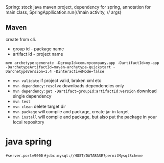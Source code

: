 Spring: stock java maven project, dependency for spring, annotation for main class, SpringAppllication.run(//main activity, // args)

## Maven
create from cli. 
- group id - package name
- artifact id - project name

`mvn archetype:generate -DgroupId=com.mycompany.app -DartifactId=my-app -DarchetypeArtifactId=maven-archetype-quickstart -DarchetypeVersion=1.4 -DinteractiveMode=false`
- `mvn validate` if project valid, broken xml etc
- `mvn dependency:resolve` downloads dependencies only
- `mvn dependency:get -Dartifact=groupId:artifactId:version` download single dependency
- `mvn test`
- `mvn clean` delete target dir
- `mvn package` will compile and package, create jar in target
- `mvn install` will compile and package, but also put the package in your local repository

# java spring

`#server.port=9000`
`#jdbc:mysql://HOST/DATABASE?permitMysqlScheme`